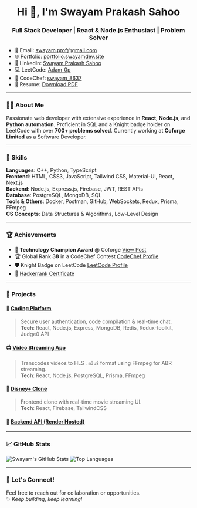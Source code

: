 <h1 align="center">Hi 👋, I'm Swayam Prakash Sahoo</h1>
<h3 align="center">Full Stack Developer | React & Node.js Enthusiast | Problem Solver</h3>

- 📧 Email: [swayam.prof@gmail.com](mailto:swayam.prof@gmail.com)
- 🌐 Portfolio: [portfolio.swayamdev.site](https://portfolio.swayamdev.site)
- 💼 LinkedIn: [Swayam Prakash Sahoo](https://www.linkedin.com/in/swayam-prakash-sahoo/)
- 💻 LeetCode: [Adam_0p](https://leetcode.com/Adam_0p/)
- 🧠 CodeChef: [swayam_8637](https://www.codechef.com/users/swayam_8637)
- 🧾 Resume: [Download PDF](https://your-resume-link.com) <!-- Replace with a real hosted URL if needed -->

---

### 🧑‍💻 About Me

Passionate web developer with extensive experience in **React**, **Node.js**, and **Python automation**. Proficient in SQL and a Knight badge holder on LeetCode with over **700+ problems solved**. Currently working at **Coforge Limited** as a Software Developer.

---

### 🔧 Skills

**Languages**: C++, Python, TypeScript  
**Frontend**: HTML, CSS3, JavaScript, Tailwind CSS, Material-UI, React, Next.js  
**Backend**: Node.js, Express.js, Firebase, JWT, REST APIs  
**Database**: PostgreSQL, MongoDB, SQL  
**Tools & Others**: Docker, Postman, GitHub, WebSockets, Redux, Prisma, FFmpeg  
**CS Concepts**: Data Structures & Algorithms, Low-Level Design

---

### 🏆 Achievements

- 🏅 **Technology Champion Award** @ Coforge [View Post](https://www.linkedin.com/feed/update/urn:li:activity:7238214409985126400/)
- 🏆 Global Rank **38** in a CodeChef Contest [CodeChef Profile](https://www.codechef.com/users/swayam_8637)
- 🛡️ Knight Badge on LeetCode [LeetCode Profile](https://leetcode.com/Adam_0p/)
- 🧾 [Hackerrank Certificate](https://www.hackerrank.com/certificates/ea195153ab2d)

---

### 🚀 Projects

#### 🧠 [Coding Platform](https://easycode-pro.vercel.app/)
> Secure user authentication, code compilation & real-time chat.  
> **Tech**: React, Node.js, Express, MongoDB, Redis, Redux-toolkit, Judge0 API

#### 📺 [Video Streaming App](https://github.com/Swayam-op/LYNXNEP)
> Transcodes videos to HLS `.m3u8` format using FFmpeg for ABR streaming.  
> **Tech**: React, Node.js, PostgreSQL, Prisma, FFmpeg

#### 🎥 [Disney+ Clone](https://disney-plus-clone-916f5.web.app/home)
> Frontend clone with real-time movie streaming UI.  
> **Tech**: React, Firebase, TailwindCSS

#### 🧩 [Backend API (Render Hosted)](https://github.com/Swayam-op/easycode-backend-onrender)

---

### 📈 GitHub Stats

![Swayam's GitHub Stats](https://github-readme-stats.vercel.app/api?username=Swayam-op&show_icons=true&theme=radical)
![Top Languages](https://github-readme-stats.vercel.app/api/top-langs/?username=Swayam-op&layout=compact&theme=radical)

---

### 🙌 Let's Connect!

Feel free to reach out for collaboration or opportunities.  
✨ *Keep building, keep learning!*
